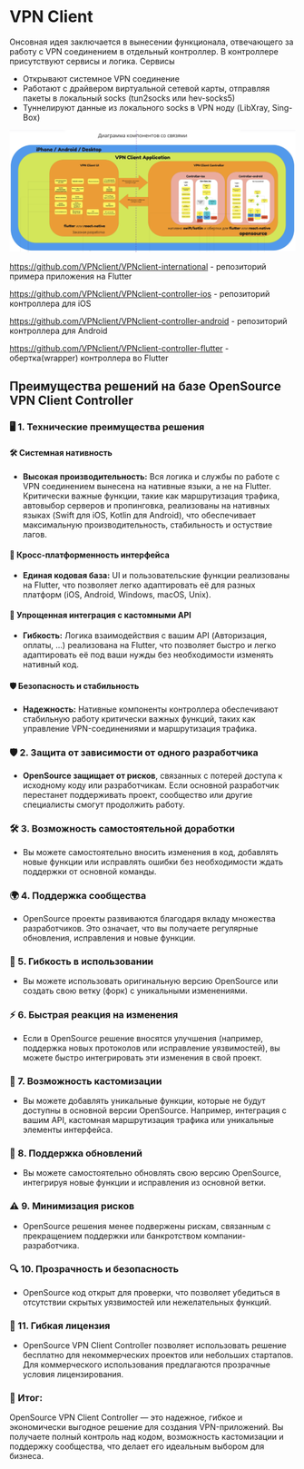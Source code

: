 # VPN Client

Онсовная идея заключается в вынесении функционала, отвечающего за работу с VPN соединением в отдельный контроллер.
В контроллере присутствуют сервисы и логика.
Сервисы
* Открывают системное VPN соединение
* Работают с драйвером виртуальной сетевой карты, отправляя пакеты в локальный socks (tun2socks или hev-socks5)
* Туннелируют данные из локального socks в VPN ноду (LibXray, Sing-Box)

![VPN Client Controller](https://raw.githubusercontent.com/VPNclient/.github/refs/heads/main/assets/vpnclient_scheme2.png)


https://github.com/VPNclient/VPNclient-international - репозиторий примера приложения на Flutter

https://github.com/VPNclient/VPNclient-controller-ios - репозиторий контроллера для iOS

https://github.com/VPNclient/VPNclient-controller-android - репозиторий контроллера для Android

https://github.com/VPNclient/VPNclient-controller-flutter - обертка(wrapper) контроллера во Flutter 

## Преимущества решений на базе OpenSource VPN Client Controller
### 🖥️ 1. Технические преимущества решения
#### 🛠️ Системная нативность
- **Высокая производительность:**  Вся логика и службы по работе с VPN соединением вынесена на нативные языки, а не на Flutter. Критически важные функции, такие как маршрутизация трафика, автовыбор серверов и пропинговка, реализованы на нативных языках (Swift для iOS, Kotlin для Android), что обеспечивает максимальную производительность, стабильность и остуствие лагов.

#### 📱 Кросс-платформенность интерфейса
- **Единая кодовая база:** UI и пользовательские функции реализованы на Flutter, что позволяет легко адаптировать её для разных платформ (iOS, Android, Windows, macOS, Unix).

#### 🔄 Упрощенная интеграция с кастомными API
- **Гибкость:** Логика взаимодействия с вашим API (Авторизация, оплаты, ...) реализована на Flutter, что позволяет быстро и легко адаптировать её под ваши нужды без необходимости изменять нативный код.

#### 🛡️ Безопасность и стабильность
- **Надежность:** Нативные компоненты контроллера обеспечивают стабильную работу критически важных функций, таких как управление VPN-соединениями и маршрутизация трафика. 


### 🛡️ 2. Защита от зависимости от одного разработчика
- **OpenSource защищает от рисков**, связанных с потерей доступа к исходному коду или разработчикам. Если основной разработчик перестанет поддерживать проект, сообщество или другие специалисты смогут продолжить работу.

### 🛠️ 3. Возможность самостоятельной доработки
- Вы можете самостоятельно вносить изменения в код, добавлять новые функции или исправлять ошибки без необходимости ждать поддержки от основной команды.

### 🌍 4. Поддержка сообщества
- OpenSource проекты развиваются благодаря вкладу множества разработчиков. Это означает, что вы получаете регулярные обновления, исправления и новые функции.

### 🔄 5. Гибкость в использовании
- Вы можете использовать оригинальную версию OpenSource или создать свою ветку (форк) с уникальными изменениями.

### ⚡ 6. Быстрая реакция на изменения
- Если в OpenSource решение вносятся улучшения (например, поддержка новых протоколов или исправление уязвимостей), вы можете быстро интегрировать эти изменения в свой проект.

### 🎨 7. Возможность кастомизации
- Вы можете добавлять уникальные функции, которые не будут доступны в основной версии OpenSource. Например, интеграция с вашим API, кастомная маршрутизация трафика или уникальные элементы интерфейса.

### 🔄 8. Поддержка обновлений
- Вы можете самостоятельно обновлять свою версию OpenSource, интегрируя новые функции и исправления из основной ветки.

### ⚠️ 9. Минимизация рисков
- OpenSource решения менее подвержены рискам, связанным с прекращением поддержки или банкротством компании-разработчика.

### 🔍 10. Прозрачность и безопасность
- OpenSource код открыт для проверки, что позволяет убедиться в отсутствии скрытых уязвимостей или нежелательных функций.

### 💼 11. Гибкая лицензия
- OpenSource VPN Client Controller позволяет использовать решение бесплатно для некоммерческих проектов или небольших стартапов. Для коммерческого использования предлагаются прозрачные условия лицензирования.

### 🏁 Итог:
OpenSource VPN Client Controller — это надежное, гибкое и экономически выгодное решение для создания VPN-приложений. Вы получаете полный контроль над кодом, возможность кастомизации и поддержку сообщества, что делает его идеальным выбором для бизнеса.
